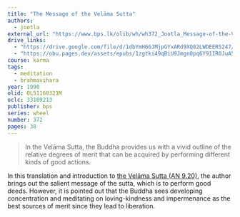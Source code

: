 ```yaml
---
title: "The Message of the Velāma Sutta"
authors:
  - jootla
external_url: "https://www.bps.lk/olib/wh/wh372_Jootla_Message-of-the-Velama-Sutta.html"
drive_links:
  - "https://drive.google.com/file/d/1dbYmH66JMjpGYxARd9XQ82LWDEER5247/view?usp=drivesdk"
  - "https://obu.pages.dev/assets/epubs/1zgtki49qBiU9Jmgn0pq6Y91IR0JuA5Zv.epub"
course: karma
tags:
  - meditation
  - brahmavihara
year: 1990
olid: OL51160321M
oclc: 33109213
publisher: bps
series: wheel
number: 372
pages: 38 
---
```


> In the Velāma Sutta, the Buddha provides us with a vivid
outline of the relative degrees of merit that can be acquired 
by performing different kinds of good actions.

In this translation and introduction to [the Velāma Sutta (AN 9.20)](/content/canon/an9.20), the author brings out the salient message of the sutta, which is to perform good deeds. However, it is pointed out that the Buddha sees developing concentration and meditating on loving-kindness and impermenance as the best sources of merit since they lead to liberation.
